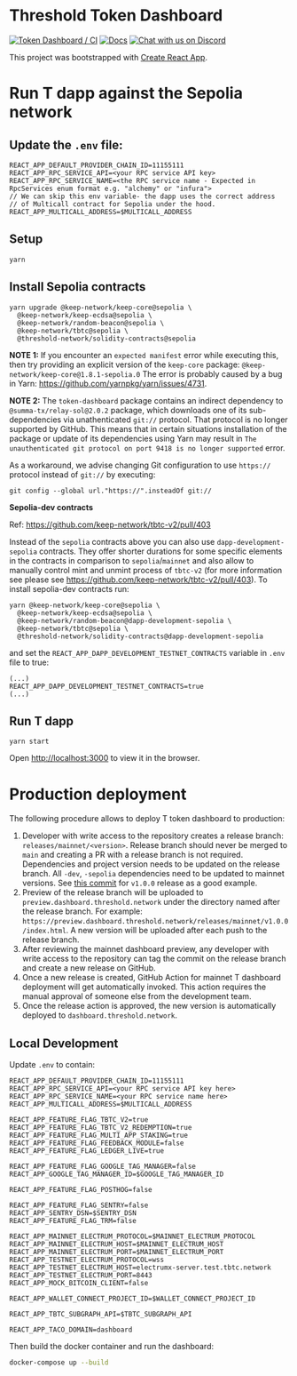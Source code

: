 # Threshold Token Dashboard

[![Token Dashboard / CI](https://github.com/threshold-network/token-dashboard/actions/workflows/dashboard-ci.yml/badge.svg?branch=main&event=push)](https://github.com/threshold-network/token-dashboard/actions/workflows/dashboard-ci.yml)
[![Docs](https://img.shields.io/badge/docs-website-green)](https://docs.threshold.network)
[![Chat with us on Discord](https://img.shields.io/badge/chat-Discord-5865f2.svg)](https://discord.threshold.network/)

This project was bootstrapped with [Create React App](https://github.com/facebook/create-react-app).

# Run T dapp against the Sepolia network

## Update the `.env` file:

```
REACT_APP_DEFAULT_PROVIDER_CHAIN_ID=11155111
REACT_APP_RPC_SERVICE_API=<your RPC service API key>
REACT_APP_RPC_SERVICE_NAME=<the RPC service name - Expected in RpcServices enum format e.g. "alchemy" or "infura">
// We can skip this env variable- the dapp uses the correct address
// of Multicall contract for Sepolia under the hood.
REACT_APP_MULTICALL_ADDRESS=$MULTICALL_ADDRESS
```

## Setup

`yarn`

## Install Sepolia contracts

```
yarn upgrade @keep-network/keep-core@sepolia \
  @keep-network/keep-ecdsa@sepolia \
  @keep-network/random-beacon@sepolia \
  @keep-network/tbtc@sepolia \
  @threshold-network/solidity-contracts@sepolia
```

**NOTE 1:** If you encounter an `expected manifest` error while executing this,
then try providing an explicit version of the `keep-core` package:
`@keep-network/keep-core@1.8.1-sepolia.0`
The error is probably caused by a bug in Yarn:
https://github.com/yarnpkg/yarn/issues/4731.

**NOTE 2:** The `token-dashboard` package contains an indirect dependency to
`@summa-tx/relay-sol@2.0.2` package, which downloads one of its sub-dependencies
via unathenticated `git://` protocol. That protocol is no longer supported by
GitHub. This means that in certain situations installation of the package or
update of its dependencies using Yarn may result in `The unauthenticated git protocol on port 9418 is no longer supported` error.

As a workaround, we advise changing Git configuration to use `https://` protocol
instead of `git://` by executing:

```
git config --global url."https://".insteadOf git://
```

**Sepolia-dev contracts**

Ref: https://github.com/keep-network/tbtc-v2/pull/403

Instead of the `sepolia` contracts above you can also use `dapp-development-sepolia` contracts. They offer shorter durations for some specific elements in the contracts in comparison to `sepolia`/`mainnet` and also allow to manually control mint and unmint process of `tbtc-v2` (for more information see please see https://github.com/keep-network/tbtc-v2/pull/403). To install sepolia-dev contracts run:

```
yarn @keep-network/keep-core@sepolia \
  @keep-network/keep-ecdsa@sepolia \
  @keep-network/random-beacon@dapp-development-sepolia \
  @keep-network/tbtc@sepolia \
  @threshold-network/solidity-contracts@dapp-development-sepolia
```

and set the `REACT_APP_DAPP_DEVELOPMENT_TESTNET_CONTRACTS` variable in `.env` file to true:

```
(...)
REACT_APP_DAPP_DEVELOPMENT_TESTNET_CONTRACTS=true
(...)
```

## Run T dapp

`yarn start`

Open [http://localhost:3000](http://localhost:3000) to view it in the browser.

# Production deployment

The following procedure allows to deploy T token dashboard to production:

1. Developer with write access to the repository creates a release branch:
   `releases/mainnet/<version>`. Release branch should never be merged to `main`
   and creating a PR with a release branch is not required.
   Dependencies and project version needs to be updated on the release branch.
   All `-dev`, `-sepolia` dependencies need to be updated to mainnet versions.
   See [this commit](https://github.com/threshold-network/token-dashboard/commit/5452b68886ebc514d941a087973dfa9ac3802a7e)
   for `v1.0.0` release as a good example.
2. Preview of the release branch will be uploaded to `preview.dashboard.threshold.network`
   under the directory named after the release branch. For example:
   `https://preview.dashboard.threshold.network/releases/mainnet/v1.0.0/index.html`.
   A new version will be uploaded after each push to the release branch.
3. After reviewing the mainnet dashboard preview, any developer with write
   access to the repository can tag the commit on the release branch and create
   a new release on GitHub.
4. Once a new release is created, GitHub Action for mainnet T dashboard
   deployment will get automatically invoked. This action requires the manual
   approval of someone else from the development team.
5. Once the release action is approved, the new version is automatically
   deployed to `dashboard.threshold.network`.

## Local Development

Update `.env` to contain:

```
REACT_APP_DEFAULT_PROVIDER_CHAIN_ID=11155111
REACT_APP_RPC_SERVICE_API=<your RPC service API key here>
REACT_APP_RPC_SERVICE_NAME=<your RPC service name here>
REACT_APP_MULTICALL_ADDRESS=$MULTICALL_ADDRESS

REACT_APP_FEATURE_FLAG_TBTC_V2=true
REACT_APP_FEATURE_FLAG_TBTC_V2_REDEMPTION=true
REACT_APP_FEATURE_FLAG_MULTI_APP_STAKING=true
REACT_APP_FEATURE_FLAG_FEEDBACK_MODULE=false
REACT_APP_FEATURE_FLAG_LEDGER_LIVE=true

REACT_APP_FEATURE_FLAG_GOOGLE_TAG_MANAGER=false
REACT_APP_GOOGLE_TAG_MANAGER_ID=$GOOGLE_TAG_MANAGER_ID

REACT_APP_FEATURE_FLAG_POSTHOG=false

REACT_APP_FEATURE_FLAG_SENTRY=false
REACT_APP_SENTRY_DSN=$SENTRY_DSN
REACT_APP_FEATURE_FLAG_TRM=false

REACT_APP_MAINNET_ELECTRUM_PROTOCOL=$MAINNET_ELECTRUM_PROTOCOL
REACT_APP_MAINNET_ELECTRUM_HOST=$MAINNET_ELECTRUM_HOST
REACT_APP_MAINNET_ELECTRUM_PORT=$MAINNET_ELECTRUM_PORT
REACT_APP_TESTNET_ELECTRUM_PROTOCOL=wss
REACT_APP_TESTNET_ELECTRUM_HOST=electrumx-server.test.tbtc.network
REACT_APP_TESTNET_ELECTRUM_PORT=8443
REACT_APP_MOCK_BITCOIN_CLIENT=false

REACT_APP_WALLET_CONNECT_PROJECT_ID=$WALLET_CONNECT_PROJECT_ID

REACT_APP_TBTC_SUBGRAPH_API=$TBTC_SUBGRAPH_API

REACT_APP_TACO_DOMAIN=dashboard
```

Then build the docker container and run the dashboard:

```bash
docker-compose up --build
```
